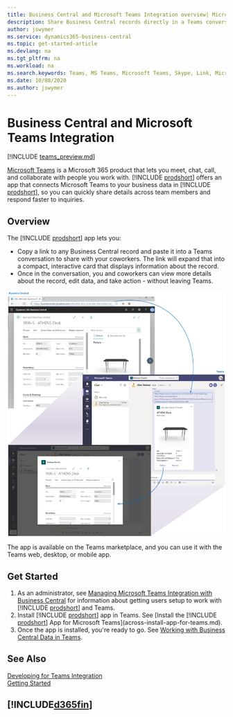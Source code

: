 ```yaml
---
title: Business Central and Microsoft Teams Integration overview| Microsoft Docs
description: Share Business Central records directly in a Teams conversation.
author: jswymer
ms.service: dynamics365-business-central
ms.topic: get-started-article
ms.devlang: na
ms.tgt_pltfrm: na
ms.workload: na
ms.search.keywords: Teams, MS Teams, Microsoft Teams, Skype, Link, Microsoft 365, collaborate, collaboration, teamwork
ms.date: 10/08/2020
ms.author: jswymer
---
```


# Business Central and Microsoft Teams Integration

[!INCLUDE [teams_preview.md](includes/teams_preview.md)]

[Microsoft Teams](https://www.microsoft.com/en-us/microsoft-365/microsoft-teams) is a Microsoft 365 product that lets you meet, chat, call, and collaborate with people you work with. [!INCLUDE [prodshort](includes/prodshort.md)] offers an app that connects Microsoft Teams to your business data in [!INCLUDE [prodshort](includes/prodshort.md)], so you can quickly share details across team members and respond faster to inquiries.

## Overview

The [!INCLUDE [prodshort](includes/prodshort.md)] app lets you:

- Copy a link to any Business Central record and paste it into a Teams conversation to share with your coworkers. The link will expand that into a compact, interactive card that displays information about the record.
- Once in the conversation, you and coworkers can view more details about the record, edit data, and take action - without leaving Teams.

[![Teams integration with Business Central](media/teams-intro-v3.png)](media/teams-intro-v3.png#lightbox)

The app is available on the Teams marketplace, and you can use it with the Teams web, desktop, or mobile app.

## Get Started

1. As an administrator, see [Managing Microsoft Teams Integration with Business Central](admin-teams-integration.md) for information about getting users setup to work with [!INCLUDE [prodshort](includes/prodshort.md)] and Teams.
2. Install [!INCLUDE [prodshort](includes/prodshort.md)] app in Teams. See [Install the [!INCLUDE [prodshort](includes/prodshort.md)] App for Microsoft Teams](across-install-app-for-teams.md).
3. Once the app is installed, you're ready to go. See [Working with Business Central Data in Teams](across-working-with-teams.md). 

## See Also

[Developing for Teams Integration](/dynamics365/business-central/dev-itpro/developer/devenv-develop-for-teams)  
[Getting Started](product-get-started.md)  
## [!INCLUDE[d365fin](includes/free_trial_md.md)]  
